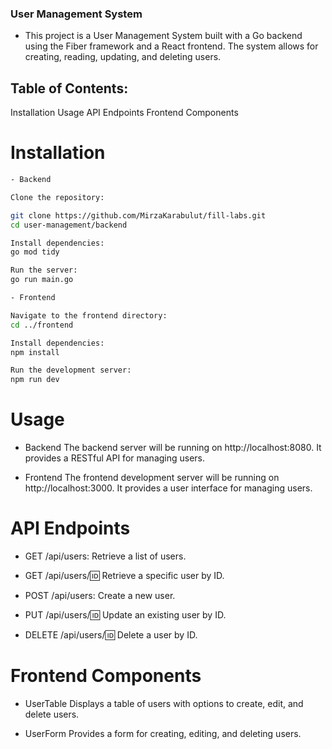 ### User Management System
- This project is a User Management System built with a Go backend using the Fiber framework and a React frontend. The system allows for creating, reading, updating, and deleting users.

## Table of Contents:
Installation
Usage
API Endpoints
Frontend Components


# Installation
  ```bash
- Backend

Clone the repository:

git clone https://github.com/MirzaKarabulut/fill-labs.git
cd user-management/backend

Install dependencies:
go mod tidy

Run the server:
go run main.go

- Frontend

Navigate to the frontend directory:
cd ../frontend

Install dependencies:
npm install

Run the development server:
npm run dev
```
# Usage

- Backend
The backend server will be running on http://localhost:8080. It provides a RESTful API for managing users.

- Frontend
The frontend development server will be running on http://localhost:3000. It provides a user interface for managing users.

# API Endpoints

- GET /api/users:
Retrieve a list of users.

- GET /api/users/:id:
Retrieve a specific user by ID.

- POST /api/users:
Create a new user.

- PUT /api/users/:id:
Update an existing user by ID.

- DELETE /api/users/:id:
Delete a user by ID.

# Frontend Components

- UserTable
Displays a table of users with options to create, edit, and delete users.

- UserForm
Provides a form for creating, editing, and deleting users.
